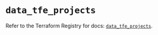 # `data_tfe_projects`

Refer to the Terraform Registry for docs: [`data_tfe_projects`](https://registry.terraform.io/providers/hashicorp/tfe/0.70.0/docs/data-sources/projects).
